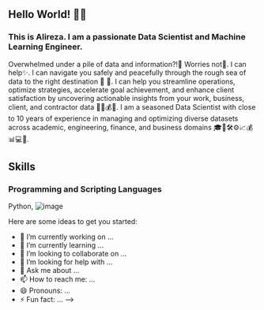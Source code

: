 ## Hello World! 👋🌐
### This is Alireza. I am a passionate Data Scientist and Machine Learning Engineer.

Overwhelmed under a pile of data and information?!🤯 
Worries not🙂. I can help✨.
I can navigate you safely and peacefully through the rough sea of data to the right destination 🌊 🚢.
I can help you streamline operations, optimize strategies, accelerate goal achievement, and enhance client satisfaction by uncovering actionable insights from your work, business, client, and contractor data 💼🏢💰🤝.
I am a seasoned Data Scientist with close to 10 years of experience in managing and optimizing diverse datasets across academic, engineering, finance, and business domains 🎓🔬🛠️⚙️📈💰📊💻📝.

## Skills
### Programming and Scripting Languages
Python, 
![image](https://github.com/user-attachments/assets/df587abd-c001-46b2-83e6-4dc64f7a60b5)

Here are some ideas to get you started:

- 🔭 I’m currently working on ...
- 🌱 I’m currently learning ...
- 👯 I’m looking to collaborate on ...
- 🤔 I’m looking for help with ...
- 💬 Ask me about ...
- 📫 How to reach me: ...
- 😄 Pronouns: ...
- ⚡ Fun fact: ...
-->
